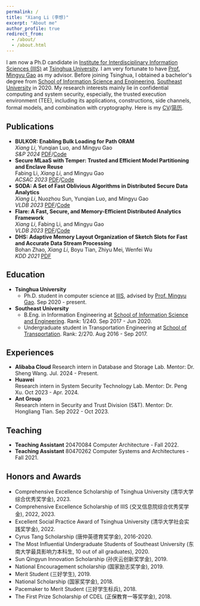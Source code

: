 ```yaml
---
permalink: /
title: "Xiang Li (李想)"
excerpt: "About me"
author_profile: true
redirect_from: 
  - /about/
  - /about.html
---
```


I am now a Ph.D candidate in [Institute for Interdisciplinary Information Sciences (IIIS)](https://iiis.tsinghua.edu.cn/en/) at [Tsinghua University](https://www.tsinghua.edu.cn/en/). I am very fortunate to have [Prof. Mingyu Gao](https://people.iiis.tsinghua.edu.cn/~gaomy/) as my advisor. Before joining Tsinghua, I obtained a bachelor's degree from [School of Information Science and Engineering](https://radio.seu.edu.cn/newenglish/), [Southeast University](https://www.seu.edu.cn/english/main.htm) in 2020. 
My research interests mainly lie in confidential computing and system security, especially, the trusted execution environment (TEE), including its applications, constructions, side channels, formal models, and combination with cryptography. Here is my [CV](https://AmbitionXiang.github.io/files/cv_en_2407.pdf)/[简历](https://AmbitionXiang.github.io/files/cv_cn_2407.pdf).

## Publications
* **BULKOR: Enabling Bulk Loading for Path ORAM**  
    *Xiang Li*, Yunqian Luo, and Mingyu Gao  
    *S&P 2024* [PDF](https://www.computer.org/csdl/proceedings-article/sp/2024/313000a103/1Ub23aTrrDa)/[Code](https://github.com/tsinghua-ideal/bulkor)
* **Secure MLaaS with Temper: Trusted and Efficient Model Partitioning and Enclave Reuse**  
    Fabing Li, *Xiang Li*, and Mingyu Gao  
    *ACSAC 2023* [PDF](https://people.iiis.tsinghua.edu.cn/~gaomy/pubs/temper.acsac23.pdf)/[Code](https://github.com/tsinghua-ideal/TEMPER-Secure-MLaaS)
* **SODA: A Set of Fast Oblivious Algorithms in Distributed Secure Data Analytics**  
    *Xiang Li*, Nuozhou Sun, Yunqian Luo, and Mingyu Gao  
    *VLDB 2023* [PDF](https://people.iiis.tsinghua.edu.cn/~gaomy/pubs/soda.vldb23.pdf)/[Code](https://github.com/tsinghua-ideal/flare/tree/oblivious_soda)
* **Flare: A Fast, Secure, and Memory-Efficient Distributed Analytics Framework**  
    *Xiang Li*, Fabing Li, and Mingyu Gao  
    *VLDB 2023* [PDF](https://people.iiis.tsinghua.edu.cn/~gaomy/pubs/flare.vldb23.pdf)/[Code](https://github.com/tsinghua-ideal/flare)
* **DHS: Adaptive Memory Layout Organization of Sketch Slots for Fast and Accurate Data Stream Processing**  
    Bohan Zhao, *Xiang Li*, Boyu Tian, Zhiyu Mei, Wenfei Wu  
    *KDD 2021* [PDF](https://dl.acm.org/doi/pdf/10.1145/3447548.3467353https://dl.acm.org/doi/pdf/10.1145/3447548.3467353)

## Education
* **Tsinghua University**  
    - Ph.D. student in computer science at [IIIS](https://iiis.tsinghua.edu.cn/en/), advised by [Prof. Mingyu Gao](https://people.iiis.tsinghua.edu.cn/~gaomy/). Sep 2020 - present.
* **Southeast University**  
    - B.Eng. in Information Engineering at [School of Information Science and Engineering](https://radio.seu.edu.cn/newenglish/). Rank: 1/240. Sep 2017 - Jun 2020.  
    - Undergraduate student in Transportation Engineering at [School of Transportation](https://tc.seu.edu.cn/jt_en/main.psp). Rank: 2/270. Aug 2016 - Sep 2017. 
    
## Experiences
* **Alibaba Cloud**
    Research intern in Database and Storage Lab. Mentor: Dr. Sheng Wang. Jul. 2024 - Present.
* **Huawei**  
    Research intern in System Security Technology Lab. Mentor: Dr. Peng Xu. Oct 2023 - Apr. 2024.
* **Ant Group**  
    Research intern in Security and Trust Division (S&T). Mentor: Dr. Hongliang Tian. Sep 2022 - Oct 2023.

## Teaching
* **Teaching Assistant** 20470084 Computer Architecture - Fall 2022.
* **Teaching Assistant** 80470262 Computer Systems and Architectures - Fall 2021.

## Honors and Awards
* Comprehensive Excellence Scholarship of Tsinghua University (清华大学综合优秀奖学金), 2023.
* Comprehensive Excellence Scholarship of IIIS (交叉信息院综合优秀奖学金), 2022, 2023.
* Excellent Social Practice Award of Tsinghua University (清华大学社会实践奖学金), 2022.
* Cyrus Tang Scholarship (唐仲英德育奖学金), 2016-2020.
* The Most Influential Undergraduate Students of Southeast University (东南大学最具影响力本科生, 10 out of all graduates), 2020. 
* Sun Qingyun Innovation Scholarship (孙庆云创新奖学金), 2019.
* National Encouragement scholarship (国家励志奖学金), 2019.
* Merit Student (三好学生), 2019.
* National Scholarship (国家奖学金), 2018.
* Pacemaker to Merit Student (三好学生标兵), 2018.
* The First Prize Scholarship of CDEL (正保教育一等奖学金), 2018. 

